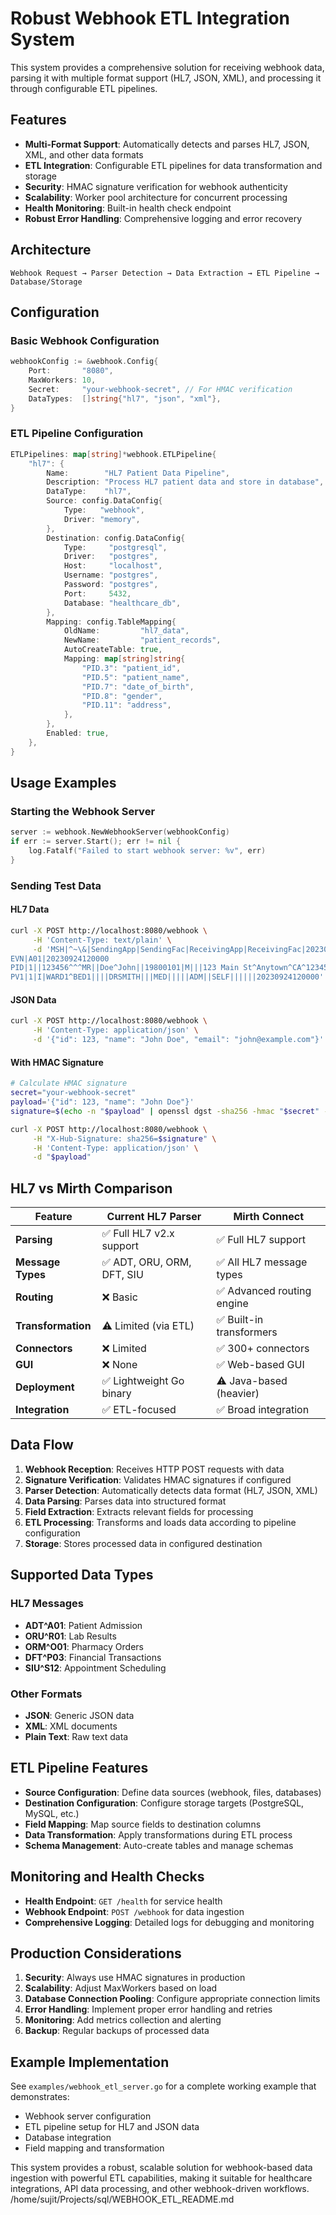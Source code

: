 # Robust Webhook ETL Integration System

This system provides a comprehensive solution for receiving webhook data, parsing it with multiple format support (HL7, JSON, XML), and processing it through configurable ETL pipelines.

## Features

- **Multi-Format Support**: Automatically detects and parses HL7, JSON, XML, and other data formats
- **ETL Integration**: Configurable ETL pipelines for data transformation and storage
- **Security**: HMAC signature verification for webhook authenticity
- **Scalability**: Worker pool architecture for concurrent processing
- **Health Monitoring**: Built-in health check endpoint
- **Robust Error Handling**: Comprehensive logging and error recovery

## Architecture

```
Webhook Request → Parser Detection → Data Extraction → ETL Pipeline → Database/Storage
```

## Configuration

### Basic Webhook Configuration

```go
webhookConfig := &webhook.Config{
    Port:       "8080",
    MaxWorkers: 10,
    Secret:     "your-webhook-secret", // For HMAC verification
    DataTypes:  []string{"hl7", "json", "xml"},
}
```

### ETL Pipeline Configuration

```go
ETLPipelines: map[string]*webhook.ETLPipeline{
    "hl7": {
        Name:        "HL7 Patient Data Pipeline",
        Description: "Process HL7 patient data and store in database",
        DataType:    "hl7",
        Source: config.DataConfig{
            Type:   "webhook",
            Driver: "memory",
        },
        Destination: config.DataConfig{
            Type:     "postgresql",
            Driver:   "postgres",
            Host:     "localhost",
            Username: "postgres",
            Password: "postgres",
            Port:     5432,
            Database: "healthcare_db",
        },
        Mapping: config.TableMapping{
            OldName:         "hl7_data",
            NewName:         "patient_records",
            AutoCreateTable: true,
            Mapping: map[string]string{
                "PID.3": "patient_id",
                "PID.5": "patient_name",
                "PID.7": "date_of_birth",
                "PID.8": "gender",
                "PID.11": "address",
            },
        },
        Enabled: true,
    },
}
```

## Usage Examples

### Starting the Webhook Server

```go
server := webhook.NewWebhookServer(webhookConfig)
if err := server.Start(); err != nil {
    log.Fatalf("Failed to start webhook server: %v", err)
}
```

### Sending Test Data

#### HL7 Data
```bash
curl -X POST http://localhost:8080/webhook \
     -H 'Content-Type: text/plain' \
     -d 'MSH|^~\&|SendingApp|SendingFac|ReceivingApp|ReceivingFac|20230924120000||ADT^A01|123456|P|2.5|||AL|NE
EVN|A01|20230924120000
PID|1||123456^^^MR||Doe^John||19800101|M|||123 Main St^Anytown^CA^12345||555-1234|||||123-45-6789
PV1|1|I|WARD1^BED1||||DRSMITH|||MED|||||ADM||SELF||||||20230924120000'
```

#### JSON Data
```bash
curl -X POST http://localhost:8080/webhook \
     -H 'Content-Type: application/json' \
     -d '{"id": 123, "name": "John Doe", "email": "john@example.com"}'
```

#### With HMAC Signature
```bash
# Calculate HMAC signature
secret="your-webhook-secret"
payload='{"id": 123, "name": "John Doe"}'
signature=$(echo -n "$payload" | openssl dgst -sha256 -hmac "$secret" -binary | xxd -p | tr -d '\n')

curl -X POST http://localhost:8080/webhook \
     -H "X-Hub-Signature: sha256=$signature" \
     -H 'Content-Type: application/json' \
     -d "$payload"
```

## HL7 vs Mirth Comparison

| Feature | Current HL7 Parser | Mirth Connect |
|---------|-------------------|---------------|
| **Parsing** | ✅ Full HL7 v2.x support | ✅ Full HL7 support |
| **Message Types** | ✅ ADT, ORU, ORM, DFT, SIU | ✅ All HL7 message types |
| **Routing** | ❌ Basic | ✅ Advanced routing engine |
| **Transformation** | ⚠️ Limited (via ETL) | ✅ Built-in transformers |
| **Connectors** | ❌ Limited | ✅ 300+ connectors |
| **GUI** | ❌ None | ✅ Web-based GUI |
| **Deployment** | ✅ Lightweight Go binary | ⚠️ Java-based (heavier) |
| **Integration** | ✅ ETL-focused | ✅ Broad integration |

## Data Flow

1. **Webhook Reception**: Receives HTTP POST requests with data
2. **Signature Verification**: Validates HMAC signatures if configured
3. **Parser Detection**: Automatically detects data format (HL7, JSON, XML)
4. **Data Parsing**: Parses data into structured format
5. **Field Extraction**: Extracts relevant fields for processing
6. **ETL Processing**: Transforms and loads data according to pipeline configuration
7. **Storage**: Stores processed data in configured destination

## Supported Data Types

### HL7 Messages
- **ADT^A01**: Patient Admission
- **ORU^R01**: Lab Results
- **ORM^O01**: Pharmacy Orders
- **DFT^P03**: Financial Transactions
- **SIU^S12**: Appointment Scheduling

### Other Formats
- **JSON**: Generic JSON data
- **XML**: XML documents
- **Plain Text**: Raw text data

## ETL Pipeline Features

- **Source Configuration**: Define data sources (webhook, files, databases)
- **Destination Configuration**: Configure storage targets (PostgreSQL, MySQL, etc.)
- **Field Mapping**: Map source fields to destination columns
- **Data Transformation**: Apply transformations during ETL process
- **Schema Management**: Auto-create tables and manage schemas

## Monitoring and Health Checks

- **Health Endpoint**: `GET /health` for service health
- **Webhook Endpoint**: `POST /webhook` for data ingestion
- **Comprehensive Logging**: Detailed logs for debugging and monitoring

## Production Considerations

1. **Security**: Always use HMAC signatures in production
2. **Scalability**: Adjust MaxWorkers based on load
3. **Database Connection Pooling**: Configure appropriate connection limits
4. **Error Handling**: Implement proper error handling and retries
5. **Monitoring**: Add metrics collection and alerting
6. **Backup**: Regular backups of processed data

## Example Implementation

See `examples/webhook_etl_server.go` for a complete working example that demonstrates:

- Webhook server configuration
- ETL pipeline setup for HL7 and JSON data
- Database integration
- Field mapping and transformation

This system provides a robust, scalable solution for webhook-based data ingestion with powerful ETL capabilities, making it suitable for healthcare integrations, API data processing, and other webhook-driven workflows.</content>
<parameter name="filePath">/home/sujit/Projects/sql/WEBHOOK_ETL_README.md
